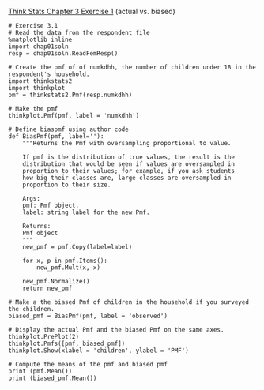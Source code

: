 [Think Stats Chapter 3 Exercise 1](http://greenteapress.com/thinkstats2/html/thinkstats2004.html#toc31) (actual vs. biased)

    # Exercise 3.1
    # Read the data from the respondent file
    %matplotlib inline
    import chap01soln
    resp = chap01soln.ReadFemResp()

    # Create the pmf of of numkdhh, the number of children under 18 in the respondent's household.
    import thinkstats2
    import thinkplot
    pmf = thinkstats2.Pmf(resp.numkdhh)

    # Make the pmf
    thinkplot.Pmf(pmf, label = 'numkdhh')

    # Define biaspmf using author code
    def BiasPmf(pmf, label=''):
        """Returns the Pmf with oversampling proportional to value.

        If pmf is the distribution of true values, the result is the
        distribution that would be seen if values are oversampled in
        proportion to their values; for example, if you ask students
        how big their classes are, large classes are oversampled in
        proportion to their size.

        Args:
        pmf: Pmf object.
        label: string label for the new Pmf.

        Returns:
        Pmf object
        """
        new_pmf = pmf.Copy(label=label)

        for x, p in pmf.Items():
            new_pmf.Mult(x, x)
        
        new_pmf.Normalize()
        return new_pmf

    # Make a the biased Pmf of children in the household if you surveyed the children.
    biased_pmf = BiasPmf(pmf, label = 'observed')

    # Display the actual Pmf and the biased Pmf on the same axes.
    thinkplot.PrePlot(2)
    thinkplot.Pmfs([pmf, biased_pmf])
    thinkplot.Show(xlabel = 'children', ylabel = 'PMF')

    # Compute the means of the pmf and biased pmf
    print (pmf.Mean())
    print (biased_pmf.Mean())

